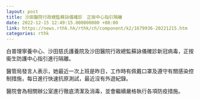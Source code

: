 ```yaml
---
layout: post
title: 沙田醫院行政總監蘇詠儀確診　正按中心指引隔離
date: 2022-12-15 12:49:15.000000000 +08:00
link: https://news.rthk.hk/rthk/ch/component/k2/1679936-20221215.htm
categories: rthk
---
```


白普理寧養中心、沙田慈氏護養院及沙田醫院行政總監蘇詠儀確診新冠病毒，正按衞生防護中心指引進行隔離。

醫管局發言人表示，她最近一次上班是昨日，工作時有佩戴口罩及遵守有關感染控制措施，每日進行快速抗原測試，最近沒有外遊紀錄。

醫院會為相關辦公室進行徹底清潔及消毒，並會繼續嚴格執行各項防疫措施。
